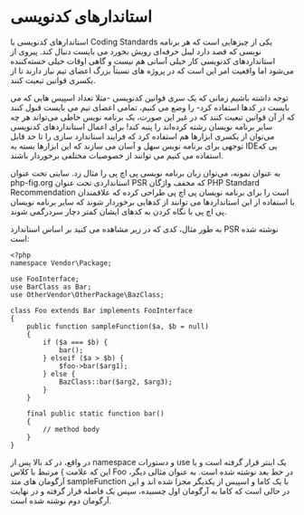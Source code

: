#  استاندارهای کدنویسی
استاندارهای کدنویسی یا Coding Standards یکی از چیزهایی است که هر برنامه نویسی که قصد دارد لیبل حرفه‌ای رویش بخورد می بایست دنبال کند. پیروی از استانداردهای کدنویسی کار خیلی آسانی هم نیست و گاهی اوقات خیلی خسته‌کننده می‌شود اما واقعیت امر این است که در پروژه های نسبتاً بزرگ اعضای تیم نیاز دارند تا از یکسری قوانین تبعیت کنند.

توجه داشته باشیم زمانی که یک سری قوانین کدنویسی -مثلا تعداد اسپیس هایی که می بایست در کدها استفاده کرد- را وضع می کنیم، تمامی اعضای تیم می بایست قبول کنند که از آن قوانین تبعیت کنند که در غیر این صورت، یک برنامه نویس خاطی می‌تواند هر چه سایر برنامه نویسان رشته کرده‌اند را پنبه کند! برای اعمال استانداردهای کدنویسی می‌توان از یکسری ابزارها هم استفاده کرد که فرایند استاندارد سازی را تا حد قابل توجهی برای برنامه نویس سهل و آسان می سازند که این ابزارها بسته به IDEیی که استفاده می کنیم می توانند از خصوصیات مختلفی برخوردار باشند.

به عنوان نمونه، می‌توان زبان برنامه نویسی پی اچ پی را مثال زد. سایتی تحت عنوان php-fig.org استانداردی تحت عنوان PSR که مخفف واژگان PHP Standard Recommendation است را برای برنامه نویسان پی اچ پی طراحی کرده که علاقمندان با استفاده از این استانداردها می توانند از کدهایی برخوردار شوند که سایر برنامه نویسان پی اچ پی با نگاه کردن به کدهای ایشان کمتر دچار سردرگمی شوند.

به طور مثال، کدی که در زیر مشاهده می کنید بر اساس استاندارد PSR نوشته شده است:

```
<?php
namespace Vendor\Package;

use FooInterface;
use BarClass as Bar;
use OtherVendor\OtherPackage\BazClass;

class Foo extends Bar implements FooInterface
{
    public function sampleFunction($a, $b = null)
    {
        if ($a === $b) {
            bar();
        } elseif ($a > $b) {
            $foo->bar($arg1);
        } else {
            BazClass::bar($arg2, $arg3);
        }
    }

    final public static function bar()
    {
        // method body
    }
}
```
در واقع، در کد بالا پس از namespace و دستورات use یک اینتر قرار گرفته است و یا این که علامت } مرتبط با کلاس Foo در خط بعد نوشته شده است. به عنوان مثالی دیگر، آرگومان های متد sampleFunction با یک کاما و اسپیس از یکدیگر مجزا شده اند و این در حالی است که کاما به آرگومان اول چسبیده، سپس یک فاصله قرار گرفته و در نهایت آرگومان دوم نوشته شده است.
